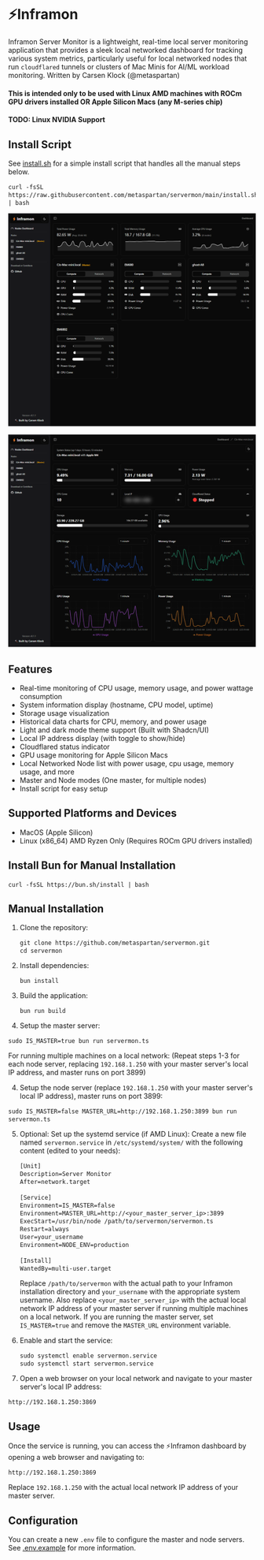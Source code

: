 # ⚡Inframon

Inframon Server Monitor is a lightweight, real-time local server monitoring application that provides a sleek local networked dashboard for tracking various system metrics, particularly useful for local networked nodes that run `cloudflared` tunnels or clusters of Mac Minis for AI/ML workload monitoring. Written by Carsen Klock (@metaspartan)

#### This is intended only to be used with Linux AMD machines with ROCm GPU drivers installed OR Apple Silicon Macs (any M-series chip)

#### TODO: Linux NVIDIA Support

## Install Script

See [install.sh](install.sh) for a simple install script that handles all the manual steps below.

```
curl -fsSL https://raw.githubusercontent.com/metaspartan/servermon/main/install.sh | bash
```

![Inframon](inframon.png)

![Server Monitor Dashboard](node.png)

## Features

- Real-time monitoring of CPU usage, memory usage, and power wattage consumption
- System information display (hostname, CPU model, uptime)
- Storage usage visualization
- Historical data charts for CPU, memory, and power usage
- Light and dark mode theme support (Built with Shadcn/UI)
- Local IP address display (with toggle to show/hide)
- Cloudflared status indicator
- GPU usage monitoring for Apple Silicon Macs
- Local Networked Node list with power usage, cpu usage, memory usage, and more
- Master and Node modes (One master, for multiple nodes)
- Install script for easy setup

## Supported Platforms and Devices

- MacOS (Apple Silicon)
- Linux (x86_64) AMD Ryzen Only (Requires ROCm GPU drivers installed)

## Install Bun for Manual Installation

```
curl -fsSL https://bun.sh/install | bash
```

## Manual Installation

1. Clone the repository:
   ```
   git clone https://github.com/metaspartan/servermon.git
   cd servermon
   ```

2. Install dependencies:
   ```
   bun install
   ```

3. Build the application:
   ```
   bun run build
   ```

4. Setup the master server:

```
sudo IS_MASTER=true bun run servermon.ts
```

For running multiple machines on a local network:
(Repeat steps 1-3 for each node server, replacing `192.168.1.250` with your master server's local IP address, and master runs on port 3899)

4. Setup the node server (replace `192.168.1.250` with your master server's local IP address), master runs on port 3899:

```
sudo IS_MASTER=false MASTER_URL=http://192.168.1.250:3899 bun run servermon.ts
```

5. Optional: Set up the systemd service (if AMD Linux):
   Create a new file named `servermon.service` in `/etc/systemd/system/` with the following content (edited to your needs):

   ```
   [Unit]
   Description=Server Monitor
   After=network.target

   [Service]
   Environment=IS_MASTER=false
   Environment=MASTER_URL=http://<your_master_server_ip>:3899
   ExecStart=/usr/bin/node /path/to/servermon/servermon.ts
   Restart=always
   User=your_username
   Environment=NODE_ENV=production

   [Install]
   WantedBy=multi-user.target
   ```

   Replace `/path/to/servermon` with the actual path to your Inframon installation directory and `your_username` with the appropriate system username. Also replace `<your_master_server_ip>` with the actual local network IP address of your master server if running multiple machines on a local network. If you are running the master server, set `IS_MASTER=true` and remove the `MASTER_URL` environment variable.

6. Enable and start the service:
   ```
   sudo systemctl enable servermon.service
   sudo systemctl start servermon.service
   ```

7. Open a web browser on your local network and navigate to your master server's local IP address:

```
http://192.168.1.250:3869
```

## Usage

Once the service is running, you can access the ⚡Inframon dashboard by opening a web browser and navigating to:

```
http://192.168.1.250:3869
```

Replace `192.168.1.250` with the actual local network IP address of your master server.

## Configuration

You can create a new `.env` file to configure the master and node servers. See [.env.example](.env.example) for more information.

